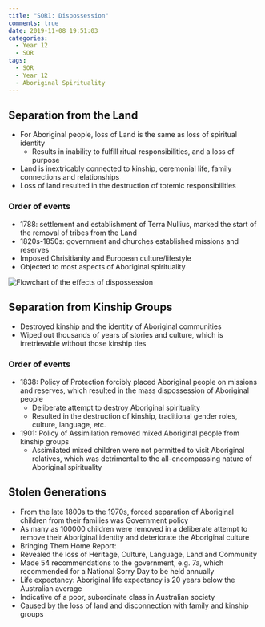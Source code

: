 ```yaml
---
title: "SOR1: Dispossession"
comments: true
date: 2019-11-08 19:51:03
categories:
  - Year 12
  - SOR
tags:
  - SOR
  - Year 12
  - Aboriginal Spirituality
---
```

## Separation from the Land
*  For Aboriginal people, loss of Land is the same as loss of spiritual identity
   *  Results in inability to fulfill ritual responsibilities, and a loss of purpose
*  Land is inextricably connected to kinship, ceremonial life, family connections and relationships
*  Loss of land resulted in the destruction of totemic responsibilities

### Order of events
*  1788: settlement and establishment of Terra Nullius, marked the start of the removal of tribes from the Land
*  1820s-1850s: government and churches established missions and reserves
 *  Imposed Chrisitianity and European culture/lifestyle
 *  Objected to most aspects of Aboriginal spirituality

![Flowchart of the effects of dispossession](https://csec-cdn.intranet.pw/schoolnotes.intranet.pw/flowchart-dispossession.png)
## Separation from Kinship Groups
* Destroyed kinship and the identity of Aboriginal communities
* Wiped out thousands of years of stories and culture, which is irretrievable without those kinship ties

### Order of events
* 1838: Policy of Protection forcibly placed Aboriginal people on missions and reserves, which resulted in the mass dispossession of Aboriginal people
  *  Deliberate attempt to destroy Aboriginal spirituality
  *  Resulted in the destruction of kinship, traditional gender roles, culture, language, etc.
* 1901: Policy of Assimilation removed mixed Aboriginal people from kinship groups
  * Assimilated mixed children were not permitted to visit Aboriginal relatives, which was detrimental to the all-encompassing nature of Aboriginal spirituality

## Stolen Generations
* From the late 1800s to the 1970s, forced separation of Aboriginal children from their families was Government policy
* As many as 100000 children were removed in a deliberate attempt to remove their Aboriginal identity and deteriorate the Aboriginal culture
*  Bringing Them Home Report:
 *  Revealed the loss of Heritage, Culture, Language, Land and Community
 *  Made 54 recommendations to the government, e.g. 7a, which recommended for a National Sorry Day to be held annually
* Life expectancy: Aboriginal life expectancy is 20 years below the Australian average
 *  Indicative of a poor, subordinate class in Australian society
 *  Caused by the loss of land and disconnection with family and kinship groups
